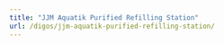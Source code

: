 ```yaml
---
title: "JJM Aquatik Purified Refilling Station"
url: /digos/jjm-aquatik-purified-refilling-station/
---
```

